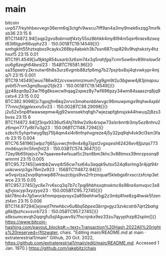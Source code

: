 # main
bitcoin
uvp577rkyhhbevvegn36erm6qj3ctgfv9wxcu7lff9an4a3my9mek6xzqg7mxfksb36	23:15	6 BTC$114872.94[]{}
sqp2gvs8sbrnatf4xty55sz8bhkk4my8l94m5qsr6raes8zseqt83t6tgulr66vpjhz	23:15	0.001 BTC$19.14549[]{}
smhgkht55hztxqbxs9caykx266by4abxkh3b7ssn687csp828v9hqhskxty4hzhsxf5	23:15	0.01 BTC$191.4549[]{}
ul9jktg854usarb3z6sm74x3q5rahfgq7cmr5ew6nv89lnslaw5tuu6g6zegh64besl	23:15	4 BTC$76581.96[]{}
sa35pxetry2krxutwr6h8s3urz6vgmb88zfp6mg7b27psjrbx8sj4qtvwkypr4mjq7l	23:15	0.001 BTC$19.14549[]{}
wus786w92zcvxwsmnzmum7yg9gm9t2u3bgww4j83jmapsuyebt57rxm3gmj8uup25fe	23:15	0.001 BTC$19.14549[]{}
jjjz48zqn9p23w7f6g6kswcwlhqag2xpwz8y7wf696pzy34wm84saaszrq8jq9cetv4	23:15	0.02 BTC$382.9098[]{}
c7qpsjfm6kq2nrvs3mahsnbblwvgc96muwpmgx9tqhw4xpbl77rnncfslgplexxru5v	23:15	0.002 BTC$38.29098[]{}
j2u52x5np8fwawsepmw4jg92wxnsekhqfqjh7wjezapfgbnsjxk44hwuq2j8zs3bvss	23:15	6 BTC$114872.94[]{}
f3rqx9336ut54hj7b9w2s9s4rsqw73slsrbnrtb3my5ez8nhru2z6mpn777yl8t7u3g	23:15	0.06 BTC$1148.7294[]{}
szbcfc5yhprhwyg9pj75lj4qm4xl4r8nfnphxgreze4j5y32pq9qh4vk9cl3sm3farb	23:15	0.004 BTC$76.58196[]{}
wlpz7tj65juvwcfm9n4x8g7jqst2vgsqesh62426ev8fpzqs773mvbbuyclrc5hmfnt	23:15	0.03 BTC$574.3647[]{}
72ey9b65hjejvz7w7qaavee4wfsuat5c2tsn8bm3khc3v88tmxs39mrzpssnq8wmrml	23:15	0.005 BTC$95.72745[]{}
wktbb2wvq4t56cw7sx64u3aqqk9utsx524q8srlmg3r4jqt94ruskcwsrp3gs76m2e9	23:15	6 BTC$114872.94[]{}
w5vqvtza2xvp9qmwp887nsuzcbjys9vs2rfrzmquaf5klebgs6rxscrzsfcnp3etwce	23:15	0.05 BTC$957.2745[]{}
yc8e7rv6scq3q7b7c7pqj8hbhsxqtnskmc8s98ra4smvqvc3s8sjfvjsscyp3xyzyye	23:15	0.005 BTC$95.72745[]{}
bkt78nc4v7g5wvckfmmpqsqvsyx2a85behhw5gj2z3mbj4fxe8zg4twsk5fzenzt4xn	23:15	0.006 BTC$114.87294[]{}
ejxwjt7htwhbcv6u8bq5bpea3brrgvgyz3zvkcstrb7qrt2bahgg6klfpzhcxvsvrb7	23:15	0.05 BTC$957.2745[]{}
s6ksumcevqh2qqrgfu5sjl4guwv9z7fxcnjnkx9ez33zu7qyyplhzp82splm[]{}
https://www.bitcoin-hashing.com/payout_blocks#:~:text=Transaction%20Hash,2022All%20rights%20reserved={fitzwater, chais. "Editing main/README.md at main · extraterestrial1/main"   Github,  20 Oct. 2022, https://github.com/extraterestrial1/main/edit/main/README.md. Accessed 1 Jan. 1970.}
https://github.com/jakebitz/chais
